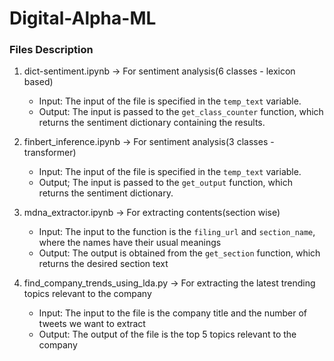 # Digital-Alpha-ML


### Files Description

1. dict-sentiment.ipynb  -> For sentiment analysis(6 classes - lexicon based)

    - Input: The input of the file is specified in the `temp_text` variable. 
    - Output: The input is passed to the `get_class_counter` function, which returns the sentiment dictionary containing the results.


2. finbert_inference.ipynb -> For sentiment analysis(3 classes - transformer)

    - Input: The input of the file is specified in the `temp_text` variable.
    - Output; The input is passed to the `get_output` function, which returns the sentiment dictionary.


3. mdna_extractor.ipynb -> For extracting contents(section wise)

    - Input: The input to the function is the `filing_url` and `section_name`, where the names have their usual meanings
    - Output: The output is obtained from the `get_section` function, which returns the desired section text

4. find_company_trends_using_lda.py -> For extracting the latest trending topics relevant to the company

    - Input: The input to the file is the company title and the number of tweets we want to extract
    - Output: The output of the file is the top 5 topics relevant to the company

